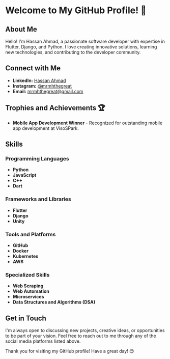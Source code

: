 # Welcome to My GitHub Profile! 👋

## About Me

Hello! I'm Hassan Ahmad, a passionate software developer with expertise in Flutter, Django, and Python. I love creating innovative solutions, learning new technologies, and contributing to the developer community. 

## Connect with Me

- **LinkedIn:** [Hassan Ahmad](https://www.linkedin.com/in/hassaan-ahmad-1678b5218/)
- **Instagram:** [@mrmhthegreat](https://www.instagram.com/mrmhthegreat)
- **Email:** mrmhthegreat@gmail.com


## Trophies and Achievements 🏆

- **Mobile App Development Winner** - Recognized for outstanding mobile app development at VisoSPark.


## Skills

### Programming Languages

- **Python**
- **JavaScript**
- **C++**
- **Dart**

### Frameworks and Libraries

- **Flutter**
- **Django**
- **Unity**

### Tools and Platforms

- **GitHub**
- **Docker**
- **Kubernetes**
- **AWS**

### Specialized Skills

- **Web Scraping**
- **Web Automation**
- **Microservices**
- **Data Structures and Algorithms (DSA)**



## Get in Touch

I'm always open to discussing new projects, creative ideas, or opportunities to be part of your vision. Feel free to reach out to me through any of the social media platforms listed above.

Thank you for visiting my GitHub profile! Have a great day! 😊
